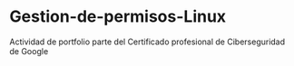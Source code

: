 # Gestion-de-permisos-Linux
Actividad de portfolio parte del Certificado profesional de Ciberseguridad de Google
